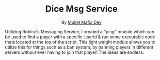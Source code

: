 <div align="center">
<h1>Dice Msg Service</h1>

By [Mullet Mafia Dev](https://www.roblox.com/groups/5018486/Mullet-Mafia-Dev#!/about)
</div>

Utilizing Roblox's Messaging Service, I created a "ping" module which can be used to find a player with a specific UserId & run some executable code thats located at the top of the script. This light weight module allows you to utilize this for things such as a ban system, by banning players in different servers without ever having to join that player! The ideas are endless.
